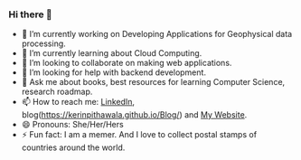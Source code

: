 ### Hi there 👋



- 🔭 I’m currently working on Developing Applications for Geophysical data processing. 
- 🌱 I’m currently learning about Cloud Computing.
- 👯 I’m looking to collaborate on making web applications.
- 🤔 I’m looking for help with backend development.
- 💬 Ask me about books, best resources for learning Computer Science, research roadmap.
- 📫 How to reach me: [LinkedIn](https://www.linkedin.com/in/kerinpithawala/), blog(https://kerinpithawala.github.io/Blog/) and [My Website](https://kerinpithawala.netlify.app/).
- 😄 Pronouns: She/Her/Hers
- ⚡ Fun fact: I am a memer. And I love to collect postal stamps of countries around the world.
            
 


